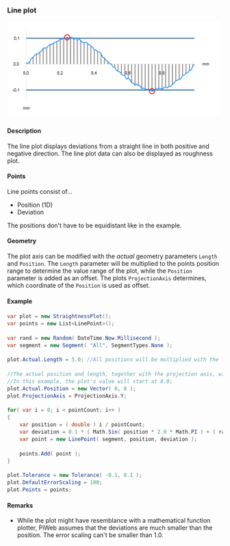 [preview]: gfx/Line.png "Line plot"

### Line plot

![line plot][preview]

#### Description

The line plot displays deviations from a straight line in both positive and negative direction. The line plot data can also be displayed as roughness plot.

#### Points

Line points consist of...
* Position (1D)
* Deviation

The positions don't have to be equidistant like in the example.

#### Geometry

The plot axis can be modified with the _actual_ geometry parameters `Length` and `Position`. The `Length` parameter will be multiplied to the points position range to determine the value range of the plot, while the `Position` parameter is added as an offset. The plots `ProjectionAxis` determines, which coordinate of the `Position` is used as offset.

#### Example

```csharp
var plot = new StraightnessPlot();
var points = new List<LinePoint>();

var rand = new Random( DateTime.Now.Millisecond );
var segment = new Segment( "All", SegmentTypes.None );

plot.Actual.Length = 5.0; //All positions will be multiplied with the length when the plot is drawn.

//The actual position and length, together with the projection axis, will result in an offset on the plots x-axis.
//In this example, the plot's value will start at 8.0;
plot.Actual.Position = new Vector( 0, 8 );
plot.ProjectionAxis = ProjectionAxis.Y;

for( var i = 0; i < pointCount; i++ )
{
	var position = ( double ) i / pointCount;
	var deviation = 0.1 * ( Math.Sin( position * 2.0 * Math.PI ) + ( rand.NextDouble() - 0.5 ) * 0.1 );
	var point = new LinePoint( segment, position, deviation );

	points.Add( point );
}

plot.Tolerance = new Tolerance( -0.1, 0.1 );
plot.DefaultErrorScaling = 100;
plot.Points = points;
```
#### Remarks

* While the plot might have resemblance with a mathematical function plotter, PiWeb assumes that the deviations are much smaller than the position. The error scaling can't be smaller than 1.0.
